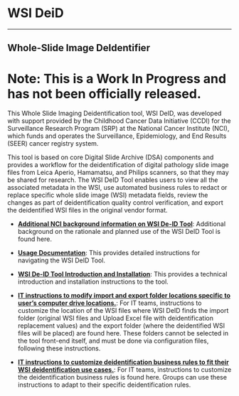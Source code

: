 # WSI DeiD
---
## Whole-Slide Image DeIdentifier


# Note: This is a Work In Progress and has not been officially released.


This Whole Slide Imaging Deidentification tool, WSI DeID, was developed with support provided by the Childhood Cancer Data Initiative (CCDI) for the Surveillance Research Program (SRP) at the National Cancer Institute (NCI), which funds and operates the Surveillance, Epidemiology, and End Results (SEER) cancer registry system.

This tool is based on core Digital Slide Archive (DSA) components and provides a workflow for the deidentification of digital pathology slide image files from Leica Aperio, Hamamatsu, and Philips scanners, so that they may be shared for research. The WSI DeID Tool enables users to view all the associated metadata in the WSI, use automated business rules to redact or replace specific whole slide image (WSI) metadata fields, review the changes as part of deidentification quality control verification, and export the deidentified WSI files in the original vendor format.

- **[Additional NCI background information on WSI De-ID Tool](https://github.com/DigitalSlideArchive/DSA-WSI-DeID/blob/master/docs/rationale.md)**: Additional background on the rationale and planned use of the WSI DeID Tool is found here.

- **[Usage Documentation](https://github.com/DigitalSlideArchive/DSA-WSI-DeID/blob/master/USAGE.rst)**: This provides detailed instructions for navigating the WSI DeID Tool.


- **[WSI De-ID Tool Introduction and Installation](https://github.com/DigitalSlideArchive/DSA-WSI-DeID/blob/master/README.rst)**: This provides a technical introduction and installation instructions to the tool.

- **[IT instructions to modify import and export folder locations specific to user’s computer drive locations.](https://github.com/DigitalSlideArchive/DSA-WSI-DeID/blob/master/README.rst#import-and-export-paths)**: For IT teams, instructions to customize the location of the WSI files where WSI DeID finds the import folder (original WSI files and Upload Excel file with deidentification replacement values) and the export folder (where the deidentified WSI files will be placed) are found here. These folders cannot be selected in the tool front-end itself, and must be done via configuration files, following these instructions.

- **[IT instructions to customize deidentification business rules to fit their WSI deidentification use cases.](https://github.com/DigitalSlideArchive/DSA-WSI-DeID/blob/master/README.rst#redaction-business-rules)**: For IT teams, instructions to customize the deidentification business rules is found here. Groups can use these instructions to adapt to their specific deidentification rules.


